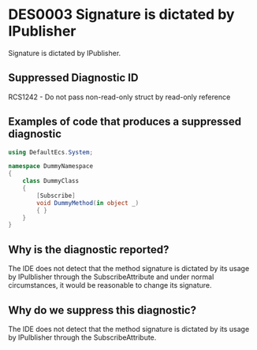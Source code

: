 # DES0003 Signature is dictated by IPublisher

Signature is dictated by IPublisher.

## Suppressed Diagnostic ID

RCS1242 - Do not pass non-read-only struct by read-only reference

## Examples of code that produces a suppressed diagnostic
```csharp
using DefaultEcs.System;

namespace DummyNamespace
{
    class DummyClass
    {
        [Subscribe]
        void DummyMethod(in object _)
        { }
    }
}
```

## Why is the diagnostic reported?

The IDE does not detect that the method signature is dictated by its usage by IPulblisher through the SubscribeAttribute and under normal circumstances, it would be reasonable to change its signature.

## Why do we suppress this diagnostic?

The IDE does not detect that the method signature is dictated by its usage by IPulblisher through the SubscribeAttribute.